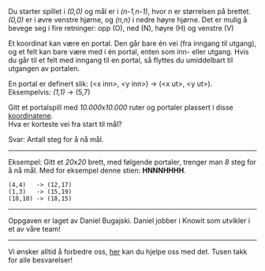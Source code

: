 Du starter spillet i *(0,0)* og mål er i *(n-1,n-1)*, hvor *n* er størrelsen på brettet. *(0,0)* er i øvre venstre hjørne, og *(n,n)* i nedre høyre hjørne.
Det er mulig å bevege seg i fire retninger: opp (O), ned (N), høyre (H) og venstre (V)

Et koordinat kan være en portal.
Den går bare én vei (fra inngang til utgang), og et felt kan bare være med i én portal, enten som inn- eller utgang.
Hvis du går til et felt med inngang til en portal, så flyttes du umiddelbart til utgangen av portalen.  

En portal er definert slik: (&lt;x inn&gt;, &lt;y inn&gt;) -> (&lt;x ut&gt;, &lt;y ut&gt;). </br>
Eksempelvis: *(1,1)* -> (5,7)

Gitt et portalspill med *10.000*x*10.000* ruter og portaler plassert i disse [koordinatene](https://gist.github.com/knowitkodekalender/a93950d462355312740cc9a93d516f61). </br>
Hva er korteste vei fra start til mål?

Svar: Antall steg for å nå mål.


---
Eksempel:
Gitt et *20*x*20* brett, med følgende portaler, trenger man *8* steg for å nå mål. Med for eksempel denne stien: **HNNNHHHH**.
```
(4,4)   -> (12,17)
(1,3)   -> (15,19)
(10,10) -> (18,15)
```
---
Oppgaven er laget av Daniel Bugajski.
Daniel jobber i Knowit som utvikler i et av våre team!

---
Vi ønsker alltid å forbedre oss, [her](https://goo.gl/forms/20Kj9M1Wb6Xi9ntq2) kan du hjelpe oss med det. Tusen takk for alle besvarelser!

